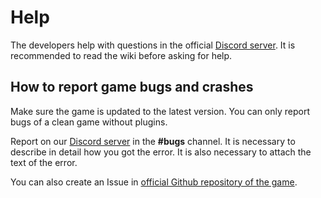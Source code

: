 # Help
The developers help with questions in the official [Discord server](https://discord.gg/ubKMtTk). It is recommended to read the wiki before asking for help.

## How to report game bugs and crashes
Make sure the game is updated to the latest version. You can only report bugs of a clean game without plugins.

Report on our [Discord server](https://discord.gg/ubKMtTk) in the **#bugs** channel. It is necessary to describe in detail how you got the error. It is also necessary to attach the text of the error.

You can also create an Issue in [official Github repository of the game](<%= brand.git_repo %>).
